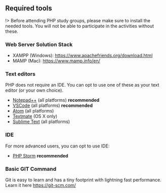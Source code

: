 ## Required tools

!> Before attending PHP study groups, please make sure to install the needed tools. You will not be able to participate in the activities without these.


### Web Server Solution Stack

- XAMPP (Windows): https://www.apachefriends.org/download.html
- MAMP (Mac): https://www.mamp.info/en/

### Text editors

PHP does not require an IDE. You can opt to use one of these as your text editor (or your own choice).

- [Notepad++](https://notepad-plus-plus.org/) (all platforms) **recommended**
- [VSCode](https://code.visualstudio.com/) (all platforms) **recommended**
- [Atom](https://atom.io/) (all platforms)
- [Textmate](https://macromates.com/) (OS X only)
- [Sublime Text](https://www.sublimetext.com/) (all platforms)

### IDE

For more advanced users, you can opt to use IDE:

- [PHP Storm](https://www.jetbrains.com/phpstorm/) **recommended**

### Basic GIT Command

Git is easy to learn and has a tiny footprint with lightning fast performance. Learn it here https://git-scm.com/
